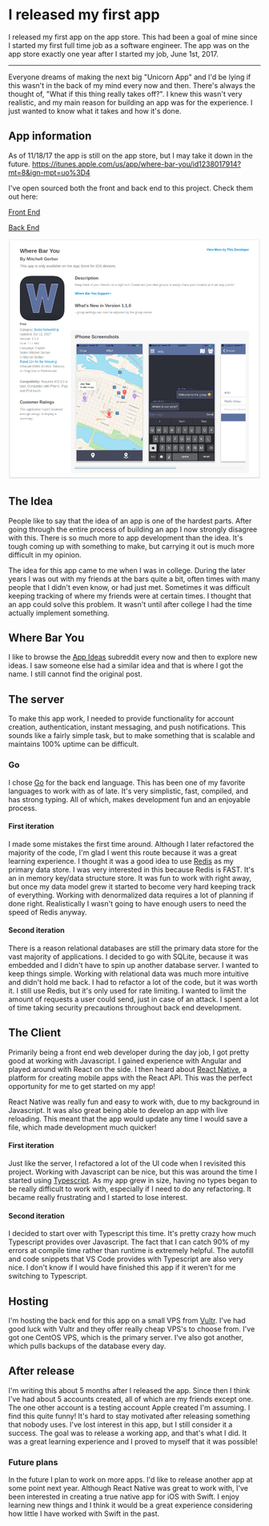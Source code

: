 # I released my first app

I released my first app on the app store. This had been a goal of mine since I started my first full time job
as a software engineer. The app was on the app store exactly one year after I started my job, June 1st, 2017.

---

Everyone dreams of making the next big "Unicorn App" and I'd be lying if this wasn't in
the back of my mind every now and then. There's always the thought of, "What if this thing
really takes off?". I knew this wasn't very realistic, and my main reason for building an
app was for the experience. I just wanted to know what it takes and how it's done.

## App information

As of 11/18/17 the app is still on the app store, but I may take it down in the future.
https://itunes.apple.com/us/app/where-bar-you/id1238017914?mt=8&ign-mpt=uo%3D4

I've open sourced both the front and back end to this project. Check them out here:

[Front End](https://github.com/mgerb/wbuRewrite)

[Back End](https://github.com/mgerb/wbu-server)

![Where Bar You](/static/blog/images/wherebaryou.png)

## The Idea

People like to say that the idea of an app is one of the hardest parts. After going through the entire process
of building an app I now strongly disagree with this. There is so much more to app development than the idea.
It's tough coming up with something to make, but carrying it out is much more difficult in my opinion.

The idea for this app came to me when I was in college. During the later years I was out with my friends at the bars
quite a bit, often times with many people that I didn't even know, or had just met. Sometimes it was difficult
keeping tracking of where my friends were at certain times. I thought that an app could solve this problem.
It wasn't until after college I had the time actually implement something.

## Where Bar You

I like to browse the [App Ideas](https://www.reddit.com/r/AppIdeas/) subreddit every now and then to explore new ideas.
I saw someone else had a similar idea and that is where I got the name. I still cannot find the original post.

## The server

To make this app work, I needed to provide functionality for account creation,
authentication, instant messaging, and push notifications. This sounds like a fairly simple task,
but to make something that is scalable and maintains 100% uptime can be difficult.

### Go

I chose [Go](https://golang.org/) for the back end language. This has been one of my favorite languages
to work with as of late. It's very simplistic, fast, compiled, and has strong typing. All of which,
makes development fun and an enjoyable process.

#### First iteration

I made some mistakes the first time around. Although I later refactored the majority of the code, I'm
glad I went this route because it was a great learning experience. I thought it was a good idea
to use [Redis](https://redis.io/) as my primary data store. I was very interested in this because Redis is FAST.
It's an in memory key/data structure store. It was fun to work with right away, but once my data model grew
it started to become very hard keeping track of everything. Working with denormalized data requires a lot of planning
if done right. Realistically I wasn't going to have enough users to need the speed of Redis anyway.

#### Second iteration

There is a reason relational databases are still the primary data store for the vast majority of applications.
I decided to go with SQLite, because it was embedded and I didn't have to spin up another database server. I wanted to
keep things simple. Working with relational data was much more intuitive and didn't hold me back.
I had to refactor a lot of the code, but it was worth it. I still use Redis, but it's only used
for rate limiting. I wanted to limit the amount of requests a user could send, just in case of an attack.
I spent a lot of time taking security precautions throughout back end development.

## The Client

Primarily being a front end web developer during the day job, I got pretty good at working with Javascript.
I gained experience with Angular and played around with React on the side. I then heard about [React Native](https://facebook.github.io/react-native/), a platform for creating mobile apps with the React API.
This was the perfect opportunity for me to get started on my app!

React Native was really fun and easy to work with, due to my background in Javascript. It was also
great being able to develop an app with live reloading. This meant that the app would update any time I
would save a file, which made development much quicker!

#### First iteration

Just like the server, I refactored a lot of the UI code when I revisited this project. Working
with Javascript can be nice, but this was around the time I started using [Typescript](https://www.typescriptlang.org/).
As my app grew in size, having no types began to be really difficult to work with, especially if
I need to do any refactoring. It became really frustrating and I started to lose interest.

#### Second iteration

I decided to start over with Typescript this time. It's pretty crazy how much Typescript provides
over Javascript. The fact that I can catch 90% of my errors at compile time rather than runtime
is extremely helpful. The autofill and code snippets that VS Code provides with Typescript are also
very nice. I don't know if I would have finished this app if it weren't for me switching to Typescript.

## Hosting

I'm hosting the back end for this app on a small VPS from [Vultr](https://www.vultr.com/). I've
had good luck with Vultr and they offer really cheap VPS's to choose from. I've got one CentOS
VPS, which is the primary server. I've also got another, which pulls backups of the database
every day.

## After release

I'm writing this about 5 months after I released the app. Since then I think I've had about 5
accounts created, all of which are my friends except one. The one other account is
a testing account Apple created I'm assuming. I find this quite funny! It's hard to
stay motivated after releasing something that nobody uses. I've lost interest in this app,
but I still consider it a success. The goal was to release a working app, and that's what I did.
It was a great learning experience and I proved to myself that it was possible!

### Future plans

In the future I plan to work on more apps. I'd like to release another app at some point next year.
Although React Native was great to work with, I've been interested in creating a true native app for iOS
with Swift. I enjoy learning new things and I think it would be a great experience considering
how little I have worked with Swift in the past.
